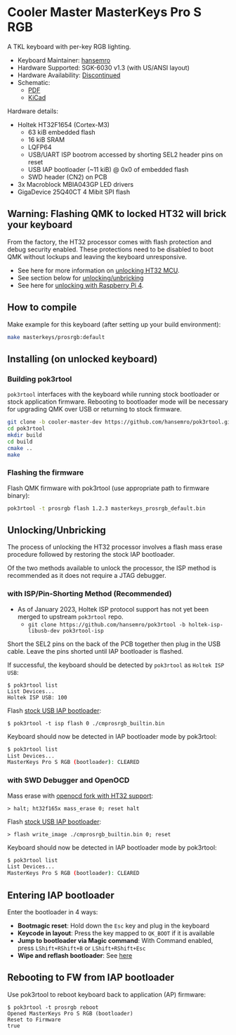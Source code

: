# Cooler Master MasterKeys Pro S RGB

A TKL keyboard with per-key RGB lighting.

* Keyboard Maintainer: [hansemro](https://github.com/hansemro)
* Hardware Supported: SGK-6030 v1.3 (with US/ANSI layout)
* Hardware Availability: [Discontinued](https://www.coolermaster.com/catalog/peripheral/keyboards/masterkeys-pro-s/)
* Schematic:
    * [PDF](https://github.com/hansemro/re-masterkeys/blob/Pro_S_RGB/kicad/pros_rgb/pros_rgb_schematic.pdf)
    * [KiCad](https://github.com/hansemro/re-masterkeys/tree/Pro_S_RGB/kicad/pros_rgb)

Hardware details:
* Holtek HT32F1654 (Cortex-M3)
    * 63 kiB embedded flash
    * 16 kiB SRAM
    * LQFP64
    * USB/UART ISP bootrom accessed by shorting SEL2 header pins on reset
    * USB IAP bootloader (~11 kiB) @ 0x0 of embedded flash
    * SWD header (CN2) on PCB
* 3x Macroblock MBIA043GP LED drivers
* GigaDevice 25Q40CT 4 Mibit SPI flash

## Warning: Flashing QMK to locked HT32 will brick your keyboard

From the factory, the HT32 processor comes with flash protection and debug security enabled. These protections need to be disabled to boot QMK without lockups and leaving the keyboard unresponsive.

* See here for more information on [unlocking HT32 MCU](https://github.com/pok3r-custom/pok3r_re_firmware/wiki/HT32-Unlocking).
* See section below for [unlocking/unbricking](#UnlockingUnbricking)
* See here for [unlocking with Raspberry Pi 4](https://github.com/mateuszradomski/re-masterkeys/issues/1#issuecomment-1143137173).

## How to compile

Make example for this keyboard (after setting up your build environment):

```bash
make masterkeys/prosrgb:default
```
## Installing (on unlocked keyboard)

### Building pok3rtool

`pok3rtool` interfaces with the keyboard while running stock bootloader or stock application firmware. Rebooting to bootloader mode will be necessary for upgrading QMK over USB or returning to stock firmware.

```bash
git clone -b cooler-master-dev https://github.com/hansemro/pok3rtool.git --recursive
cd pok3rtool
mkdir build
cd build
cmake ..
make
```

### Flashing the firmware

Flash QMK firmware with pok3rtool (use appropriate path to firmware binary):

```bash
pok3rtool -t prosrgb flash 1.2.3 masterkeys_prosrgb_default.bin
```

## Unlocking/Unbricking

The process of unlocking the HT32 processor involves a flash mass erase procedure followed by restoring the stock IAP bootloader.

Of the two methods available to unlock the processor, the ISP method is recommended as it does not require a JTAG debugger.

### with ISP/Pin-Shorting Method (Recommended)

* As of January 2023, Holtek ISP protocol support has not yet been merged to upstream `pok3rtool` repo.
    * `git clone https://github.com/hansemro/pok3rtool -b holtek-isp-libusb-dev pok3rtool-isp`

Short the SEL2 pins on the back of the PCB together then plug in the USB cable. Leave the pins shorted until IAP bootloader is flashed.

If successful, the keyboard should be detected by `pok3rtool` as `Holtek ISP USB`:

```
$ pok3rtool list
List Devices...
Holtek ISP USB: 100
```

Flash [stock USB IAP bootloader](https://github.com/hansemro/pok3r_re_firmware/raw/cmprosrgb/disassemble/cmprosrgb/builtin/cmprosrgb_builtin.bin):

```
$ pok3rtool -t isp flash 0 ./cmprosrgb_builtin.bin
```

Keyboard should now be detected in IAP bootloader mode by pok3rtool:

```bash
$ pok3rtool list
List Devices...
MasterKeys Pro S RGB (bootloader): CLEARED
```

### with SWD Debugger and OpenOCD

Mass erase with [openocd fork with HT32 support](https://github.com/hansemro/openocd-ht32/tree/ht32f165x-dev):

```
> halt; ht32f165x mass_erase 0; reset halt
```

Flash [stock USB IAP bootloader](https://github.com/hansemro/pok3r_re_firmware/raw/cmprosrgb/disassemble/cmprosrgb/builtin/cmprosrgb_builtin.bin):

```
> flash write_image ./cmprosrgb_builtin.bin 0; reset
```

Keyboard should now be detected in IAP bootloader mode by pok3rtool:

```bash
$ pok3rtool list
List Devices...
MasterKeys Pro S RGB (bootloader): CLEARED
```

## Entering IAP bootloader

Enter the bootloader in 4 ways:

* **Bootmagic reset**: Hold down the `Esc` key and plug in the keyboard
* **Keycode in layout**: Press the key mapped to `QK_BOOT` if it is available
* **Jump to bootloader via Magic command**: With Command enabled, press `LShift+RShift+B` or `LShift+RShift+Esc`
* **Wipe and reflash bootloader**: See [here](#UnlockingUnbricking)

## Rebooting to FW from IAP bootloader

Use pok3rtool to reboot keyboard back to application (AP) firmware:

```
$ pok3rtool -t prosrgb reboot
Opened MasterKeys Pro S RGB (bootloader)
Reset to Firmware
true
```
